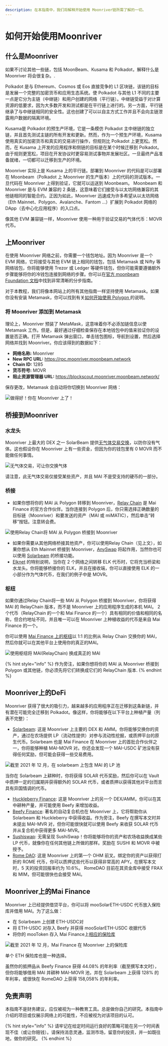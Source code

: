 ```yaml
---
description: 在本指南中，我们将解释开始使用 Moonriver链所需了解的一切。
---
```


# 如何开始使用Moonriver

## 什么是Moonriver

如果不讨论其他一些链，包括 MoonBeam、Kusama 和 Polkadot，解释什么是 Moonriver 将会很复杂。.

Polkadot 是与 Ethereum、Cosmos 或 Eos 直接竞争的 L1 区块链，该链的目标是发展一个完整的加密货币和应用生态系统。使 Polkadot 与其他 L1 不同的主要一点是它分为主链（中继链）和用户创建的网络（平行链）。中继链受益于对计算资源的低要求，因为大多数开发和测试都是在平行链上进行的。另一方面，平行链继承了与中继链相同的安全性。这也创建了可以以自主方式工作并且不会向主链泄露用户数据的隔离环境。

Kusama是 Polkadot 的预生产环境，它是一条模仿 Polkadot 主中继链的独立链，并且首先测试主链的所有开发和更新。然而，作为一个预生产环境，Kusama 使用真实的加密货币和真实的交易进行操作，但规则比 Polkadot 上更宽松。然而，在 Kusama 上开发的应用程序和侧链的目标是在某个时候迁移到 Polkadot。由于规则更宽松，项目在开发协议时更容易测试事物并发展社区。一旦最终产品准备就绪，一切都可以迁移到生产的环境。

Moonriver 实际上是 Kusama 上的平行链。部署到 Moonriver 的代码是可以部署在 Moonbeam（Polkadot 上 Moonriver 的生产版本）上的代码的测试版本。一旦代码在 Moonriver 上得到验证，它就可以运送到 Moonbeam。 Moonbeam 和 Moonriver 是与 EVM 兼容的 2 条链，这意味着它们接受与以太坊网络兼容的其他链相同的智能合约。正因为如此，Moonriver 迅速成为许多希望从以太坊网络（Eth Mainnet、Polygon、Avalanche、Fantom ...）扩展到 Polkadot 网络的 DApp（去中心化应用程序）的入口点。

像其他 EVM 兼容链一样，Moonriver 使用一种用于验证交易的气体代币：MOVR 代币。

## 上Moonriver

在使用 Moonriver 网络之前，你需要一个钱包地址。因为 Moonriver 是一个 EVM 网络，它将接受与其他 EVM 链上相同的钱包，包括 Metamask 或 Nifty 等网络钱包，你将能够使用 Trezor 或 Ledger 等硬件钱包，但你可能需要遵循额外步骤能够将你的冷钱包连接到网络的步骤。你可以在[官方 moonbeam Foundation 文档](https://moonbeam.foundation/tutorials/how-to-create-moonriver-ethereum-address/)中找到非常清晰的分步指南。

对于本教程，我们将像本网站上的所有其他指南一样坚持使用 Metamask。如果你没有安装 Metamask，你可以找到有关[如何开始使用 Polygon ](../polygon/how-to-get-started-on-polygon.md)的说明。

### 将 Moonriver 添加到 Metamask

理论上，Moonriver 预装了 MetaMask，这意味着你不必添加链信息以使 Metamask 工作。但是，最好通过仔细检查保存在本地钱包中的值来验证你的设置是否正确。打开 Metamask 弹出窗口，单击钱包图标，导航到设置，然后选择网络并找到 Moonriver。你应该得到的数据如下：

* **网络名称:** Moonriver
* **New RPC URL:** https://rpc.moonriver.moonbeam.network
* **Chain ID:** 1285
* **货币符号:** MOVR
* **阻止资源管理器 URL:** https://blockscout.moonriver.moonbeam.network/

保存更改，Metamask 会自动将你切换到 Moonriver 网络：

![做得好！你在 Moonriver 上了！](../../.gitbook/assets/Moonriver-setup-MM.png)

## 桥接到Moonriver

### 水龙头

Moonriver 上最大的 DEX 之一 SolarBeam 提供[无气体交易交换](https://app.solarbeam.io/bridge/gas-swap)，以防你没有气体。这也假设你在 Moonriver 上有一些资金，但因为你的钱包里有 0 MOVR 而不能做任何事情。

![无气体交易，可让你交换气体](../../.gitbook/assets/Moonriver-faucet.png)

请注意，此无气体交易仅接受某些资产，并且 MAI 不是受支持的硬币的一部分。

### 桥接

* 如果你想将你的 MAI 从 Polygon 转移到 Moonriver，[Relay Chain](https://app.relaychain.com/transfer#/) 是 Mai Finance 的官方合作伙伴。当你连接到 Polygon 后，你只需选择正确数量的目标链（Moonriver）和要发送的资产（MAI 或 miMATIC），然后单击“转移”按钮。注意转会费。

![使用Relay Chain将 MAI 从 Polygon 桥接到 Moonriver](../../.gitbook/assets/Moonriver-relaychain.png)

* 如果你需要从其他网络桥接其他资产，你可以使用Relay Chain（见上文），如果你想从 Eth Mainnet 桥接到 Moonriver，[AnySwap](https://anyswap.exchange/#/bridge) 将起作用，当然你也可以使用 [Solarbeam](https://app.solarbeam.io/bridge) 的桥接功能。
* [Elknet](https://app.elk.finance/#/elknet) 的特别说明，当你在 2 个网络之间转移 ELK 代币时，它将充当桥梁和水龙头。你将能够桥接你的 ELK，并且在接收端，你可以直接使用 ELK 的一小部分作为气体代币，在我们的例子中是 MOVR。

### 枢纽

如果你通过Relay Chain将一些 MAI 从 Polygon 桥接到 Moonriver，你将获得 MAI 的 RelayChain 版本，而不是 Moonriver 上的应用程序生成的本机 MAI。 2 个代币（RelayChain 的一个和 Mai Finance 的一个）具有相同的价值和相同的名称，但合约地址不同，并且唯一可以在 Moonriver 上种植收益的代币是来自 Mai Finance 的一个。

你可以使用 [Mai Finance 上的枢纽](https://app.mai.finance/hub)以 1:1 的比例从 Relay Chain 交换你的 MAI，然后你就可以在其他平台上使用你的真正的MAI。

![使用枢纽将 MAI(RelayChain) 换成真正的 MAI](../../.gitbook/assets/Moonriver-hub.png)

{% hint style="info" %}
作为旁注，如果你想将你的 MAI 从 Moonriver 桥接到 Polygon 或其他链，你必须先将它们转换成它们的 RelayChain 版本.
{% endhint %}

## Moonriver上的DeFi

Moonriver 获得了很大的吸引力，越来越多的应用程序正在迁移到这条新链，并有潜在可能完全迁移到 Polkadot。像这样，你将能够在以下平台上种植产量（列表不完整）：

* [Solarbeam](https://app.solarbeam.io): 这是 Moonriver 上主要的 DEX 和 AMM。你将能够交换你的资产，通过在农场提供 LP（流动性提供）对参与流动性挖掘，或质押平台的原生代币。Solarbeam 也是 Mai Finance 在 Moonriver 上的首批合作伙伴之一，你将能够种植 MAI-MOVR 对。你还会发现一个 MAI-USDC 矿池没有获得任何奖励，但可能会获得一些交易费用。

![截至 2021 年 12 月，在 solarbeam 上包含 MAI 的 LP 池](../../.gitbook/assets/Moonriver-solarbeam.png)

当你在 Solarbeam 上耕种时，你将获得 SOLAR 代币奖励，然后你可以在 Vault 中质押一定的归属期并获得额外的 SOLAR 代币，或者质押以获得其他对平台而言具有异国情调的代币。

* [Huckleberry Finance](https://www.huckleberry.finance): 这是 Moonriver 上的另一个 DEX/AMM，你可以在其中耕种产量，并可能使用 Beefy 来增加收益。
* [Beefy Finance](https://app.beefy.finance/#/moonriver): 著名的自动复合机也在 Moonriver 上，它将帮助你从 Solarbeam 和 Huckleberry 中获得收益。作为旁注，Beefy 在撰写本文时并未提出 MAI-MVR 对，但你可能很快就可以使用 Beefy 来收获 SOLAR 代币并从复合机中获得更多 MAI-MVR。
* [Sushiswap](https://app.sushi.com): 无需呈现 SushiSwap！你将能够将你的资产和农场收益换成某些 LP 代币，就像你在任何其他链上所做的那样。奖励在 SUSHI 和 MOVR 中被授予。
* [Rome DAO](https://romedao.finance): 这是 Moonriver 上的第一个 OHM 前叉。绑定你的资产以获得打折的 ROME 代币，你可以质押这些代币以获得非常高的 APY。在撰写本文时，5 天的投资回报率约为 10.6%。 RomeDAO 目前在其资金库中接受 FRAX 和 MIM，但可能很快也会接受 MAI。

## &#x20;Moonriver上的Mai Finance

Moonriver 上已经提供借贷平台，你可以将 mooSolarETH-USDC 代币放入保险库并借用 MAI。为了这么做：

* 在 Solarbeam 上创建 ETH-USDC对
* 将 ETH-USDC 对存入 Beefy 并获得 mooSolarETH-USDC 收据代币
* 将你的 mooToken 存入 Mai Finance上[相应的保险库](https://app.mai.finance/vaults/create)

![截至 2021 年 12 月，Mai Finance 在 Moonriver 上的保险库](../../.gitbook/assets/Moonriver-vaults.png)

单个 ETH 保险库也是一种选择。

虽然你的抵押品从 Beefy Finance 获得 44.08% 的年利率（截至撰写本文时），但你将能够借用 MAI 并耕种 MAI-MOVR 池，并在 Solarbeam 上获得 128% 的年利率，或很快在 RomeDAO 上获得 158,058% 的年利率。

## 免责声明

本指南不是财务建议，应仅被视为一种教育工具。总是做你自己的研究。本指南中介绍的项目或仅展示网络上的可能性，不应被视为对该项目的认可。

{% hint style="info" %}
请牢记在给定时间运行良好的策略可能在另一个时间表现不佳（或让你赔钱）。请保持消息灵通，监测市场，留意你的投资，并一如既往地，做你的研究。
{% endhint %}
